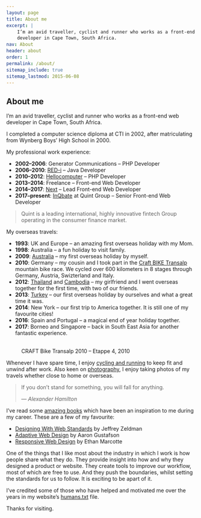 ```yaml
---
layout: page
title: About me
excerpt: |
    I’m an avid traveller, cyclist and runner who works as a front-end web
    developer in Cape Town, South Africa.
nav: About
header: about
order: 1
permalink: /about/
sitemap_include: true
sitemap_lastmod: 2015-06-08
---
```


## About me

I’m an avid traveller, cyclist and runner who works as a front-end web developer in Cape Town, South Africa.

I completed a computer science diploma at CTI in 2002, after matriculating from Wynberg Boys’ High School in 2000.

My professional work experience:

* **2002–2006**: Generator Communications – PHP Developer
* **2006–2010**: [RED-i](http://red-i.co.za) – Java Developer
* **2010–2012**: [Hellocomputer](http://www.hellocomputer.com) – PHP Developer
* **2013–2014**: Freelance – Front-end Web Developer
* **2014–2017**: [Next](http://www.wearenext.co.za) – Lead Front-end Web Developer 
* **2017–present**: [InQbate](http://www.inqbate.com) at Quint Group – Senior Front-end Web Developer

> Quint is a leading international, highly innovative fintech Group operating in the consumer finance market.

My overseas travels:

* **1993**: UK and Europe – an amazing first overseas holiday with my Mom.
* **1998**: Australia – a fun holiday to visit family.
* **2009**: [Australia](https://www.flickr.com/photos/mikkelz/collections/72157612807086301) – my first overseas holiday by myself.
* **2010**: Germany – my cousin and I took part in the [Craft BIKE Transalp](https://www.flickr.com/photos/mikkelz/collections/72157624824109391) mountain bike race. We cycled over 600 kilometers in 8 stages through Germany, Austria, Swizterland and Italy.
* **2012**: [Thailand](https://www.flickr.com/photos/mikkelz/collections/72157632483864195) and [Cambodia](https://www.flickr.com/photos/mikkelz/collections/72157632527368371) – my girlfriend and I went overseas together for the first time, with two of our friends.
* **2013**: [Turkey](https://www.flickr.com/photos/mikkelz/collections/72157648811892350) – our first overseas holiday by ourselves and what a great time it was.
* **2014**: New York – our first trip to America together. It is still one of my favourite cities!
* **2016**: Spain and Portugal – a magical end of year holiday together.
* **2017**: Borneo and Singapore – back in South East Asia for another fantastic experience.

<figure>
    <a href="http://www.flickr.com/photos/mikkelz/sets/72157624485305951">
        <img srcset="/assets/images/general/michael-thorne-craft-bike-transalp-2010-820x461.jpg 820w,
                     /assets/images/general/michael-thorne-craft-bike-transalp-2010-410x231.jpg 410w"
            sizes="100vw"
            src="/assets/images/general/michael-thorne-craft-bike-transalp-2010-820x461.jpg"
            alt="">
    </a>
    <figcaption>CRAFT Bike Transalp 2010 – Etappe 4, 2010</figcaption>
</figure>

Whenever I have spare time, I enjoy [cycling and running](http://www.strava.com/athletes/1328198) to keep fit and unwind
after work. Also keen on [photography](http://instagram.com/mikkelz_za), I enjoy taking photos of my travels whether close
to home or overseas.

<blockquote>
    <p>If you don’t stand for something, you will fall for anything.</p>
    <cite>— Alexander Hamilton</cite>
</blockquote>

I’ve read some [amazing books](https://kindle.amazon.com/profile/Michael-Thorne/146993) which have been an inspiration to
me during my career. These are a few of my favourite:

* [Designing With Web Standards](http://en.wikipedia.org/wiki/Designing_with_Web_Standards) by Jeffrey Zeldman
* [Adaptive Web Design](http://adaptivewebdesign.info) by Aaron Gustafson
* [Responsive Web Design](http://www.abookapart.com/products/responsive-web-design) by Ethan Marcotte

One of the things that I like most about the industry in which I work is how people share what they do. They provide insight
into how and why they designed a product or website. They create tools to improve our workflow, most of which are free to
use. And they push the boundaries, whilst setting the standards for us to follow. It is exciting to be apart of it.

I’ve credited some of those who have helped and motivated me over the years in my website’s [humans.txt](/humans.txt) file.

Thanks for visiting.
